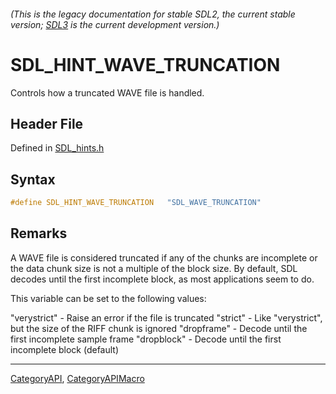 ###### (This is the legacy documentation for stable SDL2, the current stable version; [SDL3](https://wiki.libsdl.org/SDL3/) is the current development version.)
# SDL_HINT_WAVE_TRUNCATION

Controls how a truncated WAVE file is handled.

## Header File

Defined in [SDL_hints.h](https://github.com/libsdl-org/SDL/blob/SDL2/include/SDL_hints.h)

## Syntax

```c
#define SDL_HINT_WAVE_TRUNCATION   "SDL_WAVE_TRUNCATION"
```

## Remarks

A WAVE file is considered truncated if any of the chunks are incomplete or
the data chunk size is not a multiple of the block size. By default, SDL
decodes until the first incomplete block, as most applications seem to do.

This variable can be set to the following values:

"verystrict" - Raise an error if the file is truncated "strict" - Like
"verystrict", but the size of the RIFF chunk is ignored "dropframe" -
Decode until the first incomplete sample frame "dropblock" - Decode until
the first incomplete block (default)

----
[CategoryAPI](CategoryAPI), [CategoryAPIMacro](CategoryAPIMacro)

